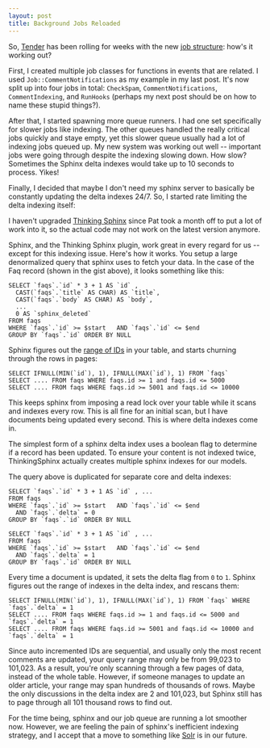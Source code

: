 ```yaml
--- 
layout: post
title: Background Jobs Reloaded
---
```

So, [Tender](http://tenderapp.com/) has been rolling for weeks with the new [job structure](http://techno-weenie.net/2009/11/4/structuring-your-background-jobs): how's it working out?

First, I created multiple job classes for functions in events that are related.  I used `Job::CommentNotifications` as my example in my last post.  It's now split up into four jobs in total: `CheckSpam`, `CommentNotifications`, `CommentIndexing`, and `RunHooks` (perhaps my next post should be on how to name these stupid things?).

After that, I started spawning more queue runners.  I had one set specifically for slower jobs like indexing.  The other queues handled the really critical jobs quickly and staye empty, yet this slower queue usually had a lot of indexing jobs queued up.  My new system was working out well -- important jobs were going through despite the indexing slowing down.  How slow?  Sometimes the Sphinx delta indexes would take up to 10 seconds to process. Yikes!

Finally, I decided that maybe I don't need my sphinx server to basically be constantly updating the delta indexes 24/7.  So, I started rate limiting the delta indexing itself:

<script src="http://gist.github.com/248936.js?file=gistfile1.rb"></script>

I haven't upgraded [Thinking Sphinx](http://freelancing-god.github.com/ts/en/) since Pat took a month off to put a lot of work into it, so the actual code may not work on the latest version anymore.  

Sphinx, and the Thinking Sphinx plugin, work great in every regard for us -- except for this indexing issue.  Here's how it works.  You setup a large denormalized query that sphinx uses to fetch your data.  In the case of the Faq record (shown in the gist above), it looks something like this:

    SELECT `faqs`.`id` * 3 + 1 AS `id` , 
      CAST(`faqs`.`title` AS CHAR) AS `title`, 
      CAST(`faqs`.`body` AS CHAR) AS `body`, 
      ...
      0 AS `sphinx_deleted` 
    FROM faqs
    WHERE `faqs`.`id` >= $start   AND `faqs`.`id` <= $end
    GROUP BY `faqs`.`id` ORDER BY NULL

Sphinx figures out the [range of IDs](http://www.sphinxsearch.com/docs/current.html#ranged-queries) in your table, and starts churning through the rows in pages:

    SELECT IFNULL(MIN(`id`), 1), IFNULL(MAX(`id`), 1) FROM `faqs`
    SELECT .... FROM faqs WHERE faqs.id >= 1 and faqs.id <= 5000
    SELECT .... FROM faqs WHERE faqs.id >= 5001 and faqs.id <= 10000

This keeps sphinx from imposing a read lock over your table while it scans and indexes every row.  This is all fine for an initial scan, but I have documents being updated every second.  This is where delta indexes come in.  

The simplest form of a sphinx delta index uses a boolean flag to determine if a record has been updated.  To ensure your content is not indexed twice, ThinkingSphinx actually creates multiple sphinx indexes for our models.

The query above is duplicated for separate core and delta indexes:

    SELECT `faqs`.`id` * 3 + 1 AS `id` , ...
    FROM faqs
    WHERE `faqs`.`id` >= $start   AND `faqs`.`id` <= $end
      AND `faqs`.`delta` = 0
    GROUP BY `faqs`.`id` ORDER BY NULL

    SELECT `faqs`.`id` * 3 + 1 AS `id` , ...
    FROM faqs
    WHERE `faqs`.`id` >= $start   AND `faqs`.`id` <= $end
      AND `faqs`.`delta` = 1
    GROUP BY `faqs`.`id` ORDER BY NULL

Every time a document is updated, it sets the delta flag from `0` to `1`.  Sphinx figures out the range of indexes in the delta index, and rescans them:

    SELECT IFNULL(MIN(`id`), 1), IFNULL(MAX(`id`), 1) FROM `faqs` WHERE `faqs`.`delta` = 1
    SELECT .... FROM faqs WHERE faqs.id >= 1 and faqs.id <= 5000 and `faqs`.`delta` = 1
    SELECT .... FROM faqs WHERE faqs.id >= 5001 and faqs.id <= 10000 and `faqs`.`delta` = 1

Since auto incremented IDs are sequential, and usually only the most recent comments are updated, your query range may only be from 99,023 to 101,023.  As a result, you're only scanning through a few pages of data, instead of the whole table.  However, if someone manages to update an older article, your range may span hundreds of thousands of rows.  Maybe the only discussions in the delta index are 2 and 101,023, but Sphinx still has to page through all 101 thousand rows to find out.

For the time being, sphinx and our job queue are running a lot smoother now.  However, we are feeling the pain of sphinx's inefficient indexing strategy, and I accept that a move to something like [Solr](http://lucene.apache.org/solr/) is in our future.
